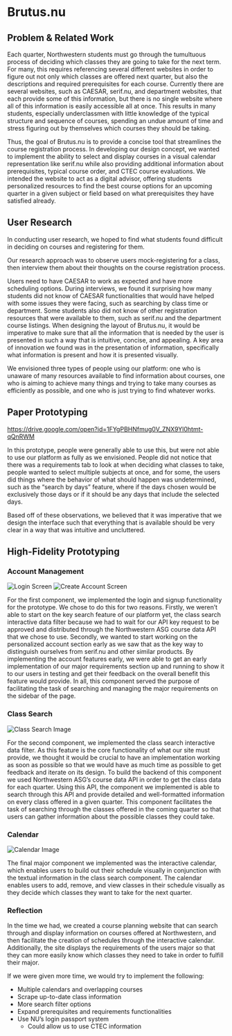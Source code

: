 # Brutus.nu


## Problem & Related Work
Each quarter, Northwestern students must go through the tumultuous process of deciding which classes they are going to take for the next term. For many, this requires referencing several different websites in order to figure out not only which classes are offered next quarter, but also the descriptions and required prerequisites for each course. Currently there are several websites, such as CAESAR, serif.nu, and department websites, that each provide some of this information, but there is no single website where all of this information is easily accessible all at once. This results in many students, especially underclassmen with little knowledge of the typical structure and sequence of courses, spending an undue amount of time and stress figuring out by themselves which courses they should be taking.

Thus, the goal of Brutus.nu is to provide a concise tool that streamlines the course registration process. In developing our design concept, we wanted to implement the ability to select and display courses in a visual calendar representation like serif.nu while also providing additional information about prerequisites, typical course order, and CTEC course evaluations. We intended the website to act as a digital advisor, offering students personalized resources to find the best course options for an upcoming quarter in a given subject or field based on what prerequisites they have satisfied already.


## User Research
In conducting user research, we hoped to find what students found difficult in deciding on courses and registering for them.

Our research approach was to observe users mock-registering for a class, then interview them about their thoughts on the course registration process.

Users need to have CAESAR to work as expected and have more scheduling options. During interviews, we found it surprising how many students did not know of CAESAR functionalities that would have helped with some issues they were facing, such as searching by class time or department. Some students also did not know of other registration resources that were available to them, such as serif.nu and the department course listings. When designing the layout of Brutus.nu, it would be imperative to make sure that all the information that is needed by the user is presented in such a way that is intuitive, concise, and appealing. A key area of innovation we found was in the presentation of information, specifically what information is present and how it is presented visually.

We envisioned three types of people using our platform: one who is unaware of many resources available to find information about courses, one who is aiming to achieve many things and trying to take many courses as efficiently as possible, and one who is just trying to find whatever works.


## Paper Prototyping
https://drive.google.com/open?id=1FYgPBHNfmug0V_ZNX9Yl0htmt-qQnRWM

In this prototype, people were generally able to use this, but were not able to use our platform as fully as we envisioned. People did not notice that there was a requirements tab to look at when deciding what classes to take, people wanted to select multiple subjects at once, and for some, the users did things where the behavior of what should happen was undetermined, such as the “search by days” feature, where if the days chosen would be exclusively those days or if it should be any days that include the selected days.

Based off of these observations, we believed that it was imperative that we design the interface such that everything that is available should be very clear in a way that was intuitive and uncluttered.


## High-Fidelity Prototyping
### Account Management
![Login Screen]() ![Create Account Screen]()

For the first component, we implemented the login and signup functionality for the prototype. We chose to do this for two reasons. Firstly, we weren’t able to start on the key search feature of our platform yet, the class search interactive data filter because we had to wait for our API key request to be approved and distributed through the Northwestern ASG course data API that we chose to use. Secondly, we wanted to start working on the personalized account section early as we saw that as the key way to distinguish ourselves from serif.nu and other similar products. By implementing the account features early, we were able to get an early implementation of our major requirements section up and running to show it to our users in testing and get their feedback on the overall benefit this feature would provide. In all, this component served the purpose of facilitating the task of searching and managing the major requirements on the sidebar of the page.

### Class Search
![Class Search Image]()

For the second component, we implemented the class search interactive data filter. As this feature is the core functionality of what our site must provide, we thought it would be crucial to have an implementation working as soon as possible so that we would have as much time as possible to get feedback and iterate on its design. To build the backend of this component we used Northwestern ASG’s course data API in order to get the class data for each quarter. Using this API, the component we implemented is able to search through this API and provide detailed and well-formatted information on every class offered in a given quarter. This component facilitates the task of searching through the classes offered in the coming quarter so that users can gather information about the possible classes they could take.

### Calendar
![Calendar Image]()

The final major component we implemented was the interactive calendar, which enables users to build out their schedule visually in conjunction with the textual information in the class search component. The calendar enables users to add, remove, and view classes in their schedule visually as they decide which classes they want to take for the next quarter.


### Reflection
In the time we had, we created a course planning website that can search through and display information on courses offered at Northwestern, and then facilitate the creation of schedules through the interactive calendar. Additionally, the site displays the requirements of the users major so that they can more easily know which classes they need to take in order to fulfill their major.

If we were given more time, we would try to implement the following:
* Multiple calendars and overlapping courses
* Scrape up-to-date class information
* More search filter options
* Expand prerequisites and requirements functionalities
* Use NU’s login passport system
    * Could allow us to use CTEC information
